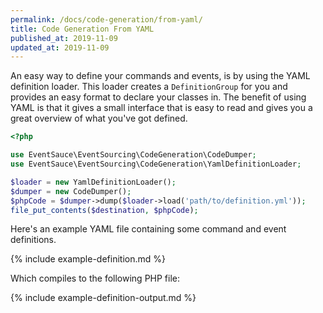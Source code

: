 ```yaml
---
permalink: /docs/code-generation/from-yaml/
title: Code Generation From YAML
published_at: 2019-11-09
updated_at: 2019-11-09
---
```


An easy way to define your commands and events, is by using the YAML definition loader. This
loader creates a `DefinitionGroup` for you and provides an easy format to declare your
classes in. The benefit of using YAML is that it gives a small interface that is easy
to read and gives you a great overview of what you've got defined.

```php
<?php

use EventSauce\EventSourcing\CodeGeneration\CodeDumper;
use EventSauce\EventSourcing\CodeGeneration\YamlDefinitionLoader;

$loader = new YamlDefinitionLoader();
$dumper = new CodeDumper();
$phpCode = $dumper->dump($loader->load('path/to/definition.yml'));
file_put_contents($destination, $phpCode);
```

Here's an example YAML file containing some command and event definitions.

{% include example-definition.md %}

Which compiles to the following PHP file:
 
{% include example-definition-output.md %}
